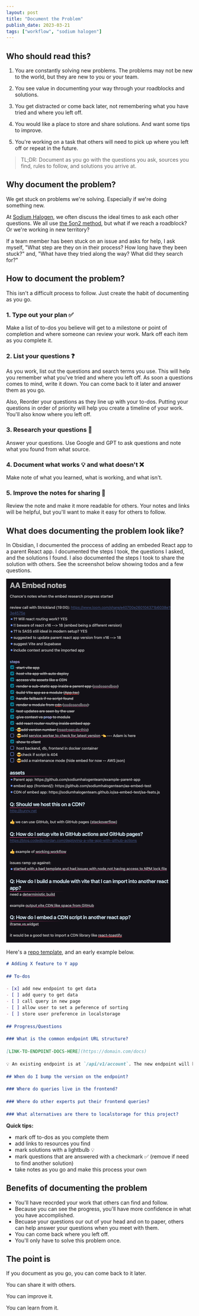 ```yaml
---
layout: post
title: "Document the Problem"
publish_date: 2023-03-21
tags: ["workflow", "sodium halogen"]
---
```


## Who should read this?

1. You are constantly solving new problems. The problems may not be new to the world, but they are new to you or your team.

2. You see value in documenting your way through your roadblocks and solutions.

3. You get distracted or come back later, not remembering what you have tried and where you left off.

4. You would like a place to store and share solutions. And want some tips to improve.

5. You're working on a task that others will need to pick up where you left off or repeat in the future.

> TL;DR: Document as you go with the questions you ask, sources you find, rules to follow, and solutions you arrive at.

## Why document the problem?

We get stuck on problems we're solving. Especially if we're doing something new.

At [Sodium Halogen](https://sodiumhalogen.com?ref=csio), we often discuss the ideal times to ask each other questions. We all use [the 5on2 method](/glossary#5on2), but what if we reach a roadblock? Or we're working in new territory?

If a team member has been stuck on an issue and asks for help, I ask myself, "What step are they on in their process? How long have they been stuck?" and, "What have they tried along the way? What did they search for?"

## How to document the problem?

This isn't a difficult process to follow. Just create the habit of documenting as you go.

### 1. Type out your plan ✅

Make a list of to-dos you believe will get to a milestone or point of completion and where someone can review your work. Mark off each item as you complete it.

### 2. List your questions ❓

As you work, list out the questions and search terms you use. This will help you remember what you've tried and where you left off. As soon a questions comes to mind, write it down. You can come back to it later and answer them as you go.

Also, Reorder your questions as they line up with your to-dos. Putting your questions in order of priority will help you create a timeline of your work. You'll also know where you left off.

### 3. Research your questions 🧐

Answer your questions. Use Google and GPT to ask questions and note what you found from what source.

### 4. Document what works 💡 and what doesn't ❌

Make note of what you learned, what is working, and what isn't.

### 5. Improve the notes for sharing 📝

Review the note and make it more readable for others. Your notes and links will be helpful, but you'll want to make it easy for others to follow.

## What does documenting the problem look like?

In Obsidian, I documented the proccess of adding an embeded React app to a parent React app. I documented the steps I took, the questions I asked, and the solutions I found. I also documented the steps I took to share the solution with others. See the screenshot below showing todos and a few questions.

![documenting the problem in Obsidian](./document-the-problem-obsidian-example.png)

Here's a [repo template](https://github.com/chancesmith/document-the-problem-template), and an early example below.

```markdown
# Adding X feature to Y app

## To-dos

- [x] add new endpoint to get data
- [ ] add query to get data
- [ ] call query in new page
- [ ] allow user to set a peference of sorting
- [ ] store user preference in localstorage

## Progress/Questions

### What is the common endpoint URL structure?

[LINK-TO-ENDPOINT-DOCS-HERE](https://domain.com/docs)

💡 An existing endpoint is at `/api/v1/account`. The new endpoint will be at `/api/v1/new-feature`.

## When do I bump the version on the endpoint?

### Where do queries live in the frontend?

### Where do other experts put their frontend queries?

### What alternatives are there to localstorage for this project?
```

**Quick tips:**

- mark off to-dos as you complete them
- add links to resources you find
- mark solutions with a lightbulb 💡
- mark questions that are answered with a checkmark ✅ (remove if need to find another solution)
- take notes as you go and make this process your own

## Benefits of documenting the problem

- You'll have reocrded your work that others can find and follow.
- Because you can see the progress, you'll have more confidence in what you have accomplished.
- Becuase your questions our out of your head and on to paper, others can help answer your questions when you meet with them.
- You can come back where you left off.
- You'll only have to solve this problem once.

## The point is

If you document as you go, you can come back to it later.

You can share it with others.

You can improve it.

You can learn from it.
